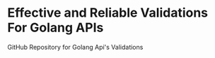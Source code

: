 # Effective and Reliable Validations For Golang APIs
GitHub Repository for Golang Api's Validations
